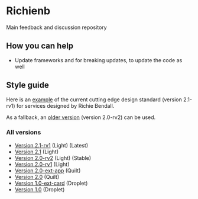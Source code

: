 # Richienb

Main feedback and discussion repository

## How you can help

- Update frameworks and for breaking updates, to update the code as well

## Style guide

Here is an [example](https://codepen.io/Richienb/full/omYZNv) of the current cutting edge design standard (version 2.1-rv1) for services designed by Richie Bendall.

As a fallback, an [older version](https://codepen.io/Richienb/full/gqLPzG) (version 2.0-rv2) can be used.

### All versions

- [Version 2.1-rv1](https://codepen.io/Richienb/full/omYZNv) (Light) (Latest)
- [Version 2.1](https://codepen.io/Richienb/full/gqrEdR) (Light)
- [Version 2.0-rv2](https://codepen.io/Richienb/full/gqLPzG) (Light) (Stable)
- [Version 2.0-rv1](https://codepen.io/Richienb/full/ZwOGRX) (Light)
- [Version 2.0-ext-app](https://codepen.io/Richienb/full/pqJObB) (Quilt)
- [Version 2.0](https://codepen.io/Richienb/full/wNwrrN) (Quilt)
- [Version 1.0-ext-card](https://codepen.io/Richienb/full/mvEJod) (Droplet)
- [Version 1.0](https://codepen.io/Richienb/full/XqObQO) (Droplet)
